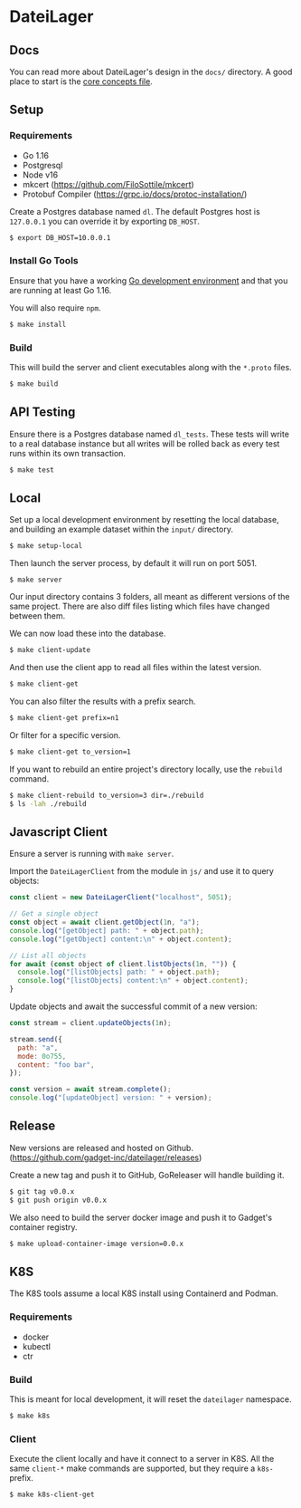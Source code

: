 # DateiLager

## Docs

You can read more about DateiLager's design in the `docs/` directory. A good place to start is the [core concepts file](./docs/core.md).

## Setup

### Requirements

- Go 1.16
- Postgresql
- Node v16
- mkcert (https://github.com/FiloSottile/mkcert)
- Protobuf Compiler (https://grpc.io/docs/protoc-installation/)

Create a Postgres database named `dl`. The default Postgres host is `127.0.0.1` you can override it by
exporting `DB_HOST`.

```bash
$ export DB_HOST=10.0.0.1
```

### Install Go Tools

Ensure that you have a working [Go development environment](https://golang.org/doc/install) and that you are running at least Go 1.16.

You will also require `npm`.

```bash
$ make install
```

### Build

This will build the server and client executables along with the `*.proto` files.

```bash
$ make build
```

## API Testing

Ensure there is a Postgres database named `dl_tests`. These tests will write to a real database instance
but all writes will be rolled back as every test runs within its own transaction.

```bash
$ make test
```

## Local

Set up a local development environment by resetting the local database, and building an example dataset
within the `input/` directory.

```bash
$ make setup-local
```

Then launch the server process, by default it will run on port 5051.

```
$ make server
```

Our input directory contains 3 folders, all meant as different versions of the same project. There are also
diff files listing which files have changed between them.

We can now load these into the database.

```bash
$ make client-update
```

And then use the client app to read all files within the latest version.

```bash
$ make client-get
```

You can also filter the results with a prefix search.

```bash
$ make client-get prefix=n1
```

Or filter for a specific version.

```bash
$ make client-get to_version=1
```

If you want to rebuild an entire project's directory locally, use the `rebuild` command.

```bash
$ make client-rebuild to_version=3 dir=./rebuild
$ ls -lah ./rebuild
```

## Javascript Client

Ensure a server is running with `make server`.

Import the `DateiLagerClient` from the module in `js/` and use it to query objects:

```javascript
const client = new DateiLagerClient("localhost", 5051);

// Get a single object
const object = await client.getObject(1n, "a");
console.log("[getObject] path: " + object.path);
console.log("[getObject] content:\n" + object.content);

// List all objects
for await (const object of client.listObjects(1n, "")) {
  console.log("[listObjects] path: " + object.path);
  console.log("[listObjects] content:\n" + object.content);
}
```

Update objects and await the successful commit of a new version:

```javascript
const stream = client.updateObjects(1n);

stream.send({
  path: "a",
  mode: 0o755,
  content: "foo bar",
});

const version = await stream.complete();
console.log("[updateObject] version: " + version);
```

## Release

New versions are released and hosted on Github. (https://github.com/gadget-inc/dateilager/releases)

Create a new tag and push it to GitHub, GoReleaser will handle building it.

```bash
$ git tag v0.0.x
$ git push origin v0.0.x
```

We also need to build the server docker image and push it to Gadget's container registry.

```bash
$ make upload-container-image version=0.0.x
```

## K8S

The K8S tools assume a local K8S install using Containerd and Podman.

### Requirements

- docker
- kubectl
- ctr

### Build

This is meant for local development, it will reset the `dateilager` namespace.

```bash
$ make k8s
```

### Client

Execute the client locally and have it connect to a server in K8S. All the same `client-*` make commands are supported,
but they require a `k8s-` prefix.

```bash
$ make k8s-client-get
```
